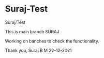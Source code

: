 # Suraj-Test
Suraj/Test

This is main branch SURAJ

Working on banches to check the functionality.

Thank you,
Suraj B M
22-12-2021
